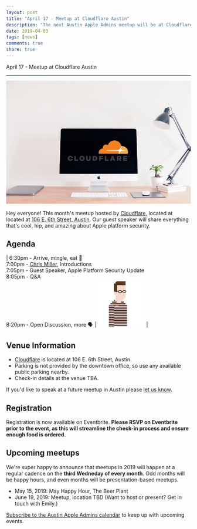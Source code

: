 ```yaml
---
layout: post
title: "April 17 - Meetup at Cloudflare Austin"
description: "The next Austin Apple Admins meetup will be at Cloudflare's Austin office."
date: 2019-04-03
tags: [news]
comments: true
share: true
---
```


April 17 - Meetup at Cloudflare Austin

---

<div align="center"><img src="/assets/images/april-2019-cloudflare.jpg" /></div>

Hey everyone! This month's meetup hosted by [Cloudflare](https://www.cloudflare.com), located at located at [106 E. 6th Street, Austin](https://goo.gl/maps/97wZbPf1upJ2). Our guest speaker will share everything that's cool, hip, and amazing about Apple platform security.

## Agenda

| 6:30pm - Arrive, mingle, eat 🍕 <br />7:00pm - [Chris Miller](https://www.linkedin.com/in/chris-miller-27551212/), Introductions<br /> 7:05pm - Guest Speaker, Apple Platform Security Update<br /> 8:05pm - Q&A <br />8:20pm - Open Discussion, more 🗣 | <img src="/assets/images/april-guest-speaker.png"> |

## Venue Information

- [Cloudflare](https://goo.gl/maps/97wZbPf1upJ2) is located at 106 E. 6th Street, Austin. 
- Parking is not provided by the downtown office, so use any available public parking nearby.
- Check-in details at the venue TBA.

If you'd like to speak at a future meetup in Austin please [let us know](https://goo.gl/forms/SlplkdmkkyKpG7982).

## Registration

Registration is now available on Eventbrite. **Please RSVP on Eventbrite prior to the event, as this will streamline the check-in process and ensure enough food is ordered.**

<div id="eventbrite-widget-container-59845308930"></div>

<script src="https://www.eventbrite.com/static/widgets/eb_widgets.js"></script>

<script type="text/javascript">
    var exampleCallback = function() {
        console.log('Order complete!');
    };

    window.EBWidgets.createWidget({
        // Required
        widgetType: 'checkout',
        eventId: '59845308930',
        iframeContainerId: 'eventbrite-widget-container-59845308930',

        // Optional
        iframeContainerHeight: 425,  // Widget height in pixels. Defaults to a minimum of 425px if not provided
        onOrderComplete: exampleCallback  // Method called when an order has successfully completed
    });
</script>

## Upcoming meetups

We're super happy to announce that meetups in 2019 will happen at a regular cadence on the **third Wedneday of every month**. Odd months will be happy hours, and even months will be presentation-based meetups.

- May 15, 2019: May Happy Hour, The Beer Plant
- June 19, 2019: Meetup, location TBD (Want to host or present? Get in touch with Emily.)

[Subscribe to the Austin Apple Admins calendar](https://goo.gl/2TUFjl) to keep up with upcoming events.